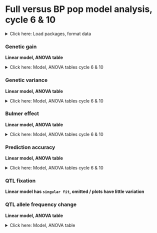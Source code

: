 Full versus BP pop model analysis, cycle 6 & 10
================

<details>
<summary>
Click here: Load packages, format data
</summary>

``` r
library(tidyverse)
library(data.table)
library(kableExtra)
library(ggsci)
library(gt)
library(lme4)
library(emmeans)
library(car)
library(broom.mixed)

gg <- fread("https://raw.githubusercontent.com/etaagen/dissertation_chapter_4/main/Supplementary_2/results_S2.1/f_gg.csv") %>% as.data.frame()
gv <- fread("https://raw.githubusercontent.com/etaagen/dissertation_chapter_4/main/Supplementary_2/results_S2.1/f_gv.csv") %>% as.data.frame()
pa <- fread("https://raw.githubusercontent.com/etaagen/dissertation_chapter_4/main/Supplementary_2/results_S2.1/f_pa.csv") %>% as.data.frame()
be <- fread("https://raw.githubusercontent.com/etaagen/dissertation_chapter_4/main/Supplementary_2/results_S2.1/f_be.csv") %>% as.data.frame()
# be `value` is 2-fold higher than it should be (ASR does not know how to treat VarA/GenicVarA for DH)
be$value <- be$value/2
qtl <- fread("https://raw.githubusercontent.com/etaagen/dissertation_chapter_4/main/Supplementary_2/results_S2.1/f_qtl.csv") %>% as.data.frame()
qtl_af <- fread("https://raw.githubusercontent.com/etaagen/dissertation_chapter_4/main/Supplementary_2/results_S2.1/f_qtl_af.csv") %>% as.data.frame()


gg_bp <- fread("https://raw.githubusercontent.com/etaagen/dissertation_chapter_4/main/Supplementary_2/results_S2.1/bp_gg.csv") %>% as.data.frame()
gv_bp <- fread("https://raw.githubusercontent.com/etaagen/dissertation_chapter_4/main/Supplementary_2/results_S2.1/bp_gv.csv") %>% as.data.frame()
pa_bp <- fread("https://raw.githubusercontent.com/etaagen/dissertation_chapter_4/main/Supplementary_2/results_S2.1/bp_pa.csv") %>% as.data.frame()
be_bp <- fread("https://raw.githubusercontent.com/etaagen/dissertation_chapter_4/main/Supplementary_2/results_S2.1/bp_be.csv") %>% as.data.frame()
# be `value` is 2-fold higher than it should be (ASR does not know how to treat VarA/GenicVarA for DH)
be_bp$value <- be_bp$value/2
qtl_bp <- fread("https://raw.githubusercontent.com/etaagen/dissertation_chapter_4/main/Supplementary_2/results_S2.1/bp_qtl.csv") %>% as.data.frame()
qtl_af_bp <- fread("https://raw.githubusercontent.com/etaagen/dissertation_chapter_4/main/Supplementary_2/results_S2.1/bp_qtl_af.csv") %>% as.data.frame()

#filter full pop for repulsion conditions 3 and 4 and QTL type random
gg <- gg %>% filter(Repulsion %in% c(3, 4), QTL_type == "R")
gv <- gv %>% filter(Repulsion %in% c(3, 4), QTL_type == "R")
be <- be %>% filter(Repulsion %in% c(3, 4), QTL_type == "R")
pa <- pa %>% filter(Repulsion %in% c(3, 4), QTL_type == "R")
qtl <- qtl %>% filter(Repulsion %in% c(3, 4), QTL_type == "R")
qtl_af <- qtl_af %>% filter(Repulsion %in% c(3, 4), QTL_type == "R")

# combine
gg <- rbind(gg, gg_bp)
gv <- rbind(gv, gv_bp)
be <- rbind(be, be_bp)
pa <- rbind(pa, pa_bp)
qtl <- rbind(qtl, qtl_bp)
qtl_af <- rbind(qtl_af, qtl_af_bp)
```

</details>

### Genetic gain

**Linear model, ANOVA table**

<details>
<summary>
Click here: Model, ANOVA tables cycle 6 & 10
</summary>

**Note:** filtered for cycle 6 or cycle 10 observations. See .Rmd file
for code.

`response variable ~ (map type + recombination + QTL per Chr + H2 + repulsion + matrix + founder population)^2 + (1|rep)`

    ## boundary (singular) fit: see help('isSingular')
    ## boundary (singular) fit: see help('isSingular')

ANOVA table, cycle 6:

    ## Analysis of Deviance Table (Type II Wald chisquare tests)
    ## 
    ## Response: value
    ##                              Chisq Df Pr(>Chisq)    
    ## Map_type                   55.8562  2  7.430e-13 ***
    ## Recombination              33.1889  1  8.363e-09 ***
    ## QTL                      4982.5855  1  < 2.2e-16 ***
    ## H2                      17458.8189  1  < 2.2e-16 ***
    ## Repulsion                 644.6819  1  < 2.2e-16 ***
    ## Matrix                   3044.8654  1  < 2.2e-16 ***
    ## Pop                      1241.5490  1  < 2.2e-16 ***
    ## Map_type:Recombination     21.2793  2  2.395e-05 ***
    ## Map_type:QTL                9.4028  2  0.0090824 ** 
    ## Map_type:H2                17.4501  2  0.0001625 ***
    ## Map_type:Repulsion         12.6661  2  0.0017766 ** 
    ## Map_type:Matrix            42.8628  2  4.926e-10 ***
    ## Map_type:Pop                1.0498  2  0.5916214    
    ## Recombination:QTL           2.3307  1  0.1268484    
    ## Recombination:H2            6.7208  1  0.0095293 ** 
    ## Recombination:Repulsion     6.6860  1  0.0097174 ** 
    ## Recombination:Matrix       24.2934  1  8.272e-07 ***
    ## Recombination:Pop           5.0407  1  0.0247585 *  
    ## QTL:H2                   4774.3538  1  < 2.2e-16 ***
    ## QTL:Repulsion            1567.5107  1  < 2.2e-16 ***
    ## QTL:Matrix                467.7522  1  < 2.2e-16 ***
    ## QTL:Pop                  1148.3618  1  < 2.2e-16 ***
    ## H2:Repulsion                0.2058  1  0.6501056    
    ## H2:Matrix                 119.3445  1  < 2.2e-16 ***
    ## H2:Pop                     31.0053  1  2.573e-08 ***
    ## Repulsion:Matrix          177.2795  1  < 2.2e-16 ***
    ## Repulsion:Pop            1516.8281  1  < 2.2e-16 ***
    ## Matrix:Pop                216.5118  1  < 2.2e-16 ***
    ## ---
    ## Signif. codes:  0 '***' 0.001 '**' 0.01 '*' 0.05 '.' 0.1 ' ' 1

ANOVA table, cycle 10:

    ## Analysis of Deviance Table (Type II Wald chisquare tests)
    ## 
    ## Response: value
    ##                              Chisq Df Pr(>Chisq)    
    ## Map_type                   27.9042  2  8.723e-07 ***
    ## Recombination               3.4472  1  0.0633575 .  
    ## QTL                     31256.3429  1  < 2.2e-16 ***
    ## H2                      22858.5556  1  < 2.2e-16 ***
    ## Repulsion                 153.1343  1  < 2.2e-16 ***
    ## Matrix                   1448.1796  1  < 2.2e-16 ***
    ## Pop                       320.4048  1  < 2.2e-16 ***
    ## Map_type:Recombination      5.0441  2  0.0802956 .  
    ## Map_type:QTL               19.1750  2  6.858e-05 ***
    ## Map_type:H2                57.0826  2  4.024e-13 ***
    ## Map_type:Repulsion         21.0227  2  2.723e-05 ***
    ## Map_type:Matrix            47.5893  2  4.636e-11 ***
    ## Map_type:Pop               25.8656  2  2.417e-06 ***
    ## Recombination:QTL          11.0752  1  0.0008749 ***
    ## Recombination:H2           24.6609  1  6.836e-07 ***
    ## Recombination:Repulsion     8.6642  1  0.0032453 ** 
    ## Recombination:Matrix       30.6566  1  3.080e-08 ***
    ## Recombination:Pop          19.8990  1  8.164e-06 ***
    ## QTL:H2                  12377.0703  1  < 2.2e-16 ***
    ## QTL:Repulsion            1667.2067  1  < 2.2e-16 ***
    ## QTL:Matrix                  1.9020  1  0.1678523    
    ## QTL:Pop                  2823.3491  1  < 2.2e-16 ***
    ## H2:Repulsion               65.6844  1  5.292e-16 ***
    ## H2:Matrix                   8.6043  1  0.0033537 ** 
    ## H2:Pop                    183.4964  1  < 2.2e-16 ***
    ## Repulsion:Matrix          123.9723  1  < 2.2e-16 ***
    ## Repulsion:Pop             904.7389  1  < 2.2e-16 ***
    ## Matrix:Pop                333.7961  1  < 2.2e-16 ***
    ## ---
    ## Signif. codes:  0 '***' 0.001 '**' 0.01 '*' 0.05 '.' 0.1 ' ' 1

</details>

### Genetic variance

**Linear model, ANOVA table**
<details>
<summary>
Click here: Model, ANOVA tables cycle 6 & 10
</summary>

**Note:** filtered for cycle 6 or cycle 10 observations. See .Rmd file
for code.

`response variable ~ (map type + recombination + QTL per Chr + H2 + repulsion + matrix + founder population)^2 + (1|rep)`

ANOVA table, cycle 6:

    ## Analysis of Deviance Table (Type II Wald chisquare tests)
    ## 
    ## Response: value
    ##                              Chisq Df Pr(>Chisq)    
    ## Map_type                  805.4446  2  < 2.2e-16 ***
    ## Recombination             414.5369  1  < 2.2e-16 ***
    ## QTL                     14324.4222  1  < 2.2e-16 ***
    ## H2                       4880.4469  1  < 2.2e-16 ***
    ## Repulsion                 149.8899  1  < 2.2e-16 ***
    ## Matrix                   2315.5318  1  < 2.2e-16 ***
    ## Pop                       736.7711  1  < 2.2e-16 ***
    ## Map_type:Recombination    171.5885  2  < 2.2e-16 ***
    ## Map_type:QTL              269.0285  2  < 2.2e-16 ***
    ## Map_type:H2                 8.2580  2  0.0160991 *  
    ## Map_type:Repulsion         16.4942  2  0.0002620 ***
    ## Map_type:Matrix            46.3123  2  8.778e-11 ***
    ## Map_type:Pop               24.6846  2  4.363e-06 ***
    ## Recombination:QTL         131.8310  1  < 2.2e-16 ***
    ## Recombination:H2            1.4628  1  0.2264850    
    ## Recombination:Repulsion     1.7987  1  0.1798719    
    ## Recombination:Matrix       41.1642  1  1.400e-10 ***
    ## Recombination:Pop           3.1250  1  0.0770994 .  
    ## QTL:H2                     96.7989  1  < 2.2e-16 ***
    ## QTL:Repulsion             272.3814  1  < 2.2e-16 ***
    ## QTL:Matrix                722.2122  1  < 2.2e-16 ***
    ## QTL:Pop                  1351.0845  1  < 2.2e-16 ***
    ## H2:Repulsion               14.7205  1  0.0001247 ***
    ## H2:Matrix                 288.3233  1  < 2.2e-16 ***
    ## H2:Pop                     15.1690  1  9.830e-05 ***
    ## Repulsion:Matrix            2.4946  1  0.1142410    
    ## Repulsion:Pop               2.6989  1  0.1004205    
    ## Matrix:Pop                 27.0769  1  1.955e-07 ***
    ## ---
    ## Signif. codes:  0 '***' 0.001 '**' 0.01 '*' 0.05 '.' 0.1 ' ' 1

ANOVA table, cycle 10:

    ## Analysis of Deviance Table (Type II Wald chisquare tests)
    ## 
    ## Response: value
    ##                              Chisq Df Pr(>Chisq)    
    ## Map_type                 1079.9839  2  < 2.2e-16 ***
    ## Recombination             534.3883  1  < 2.2e-16 ***
    ## QTL                     19553.1362  1  < 2.2e-16 ***
    ## H2                       2272.5577  1  < 2.2e-16 ***
    ## Repulsion                 203.1311  1  < 2.2e-16 ***
    ## Matrix                   1066.4256  1  < 2.2e-16 ***
    ## Pop                       544.6201  1  < 2.2e-16 ***
    ## Map_type:Recombination    311.5962  2  < 2.2e-16 ***
    ## Map_type:QTL              666.1265  2  < 2.2e-16 ***
    ## Map_type:H2                35.6621  2  1.803e-08 ***
    ## Map_type:Repulsion         35.2940  2  2.168e-08 ***
    ## Map_type:Matrix            34.7542  2  2.839e-08 ***
    ## Map_type:Pop               23.1357  2  9.466e-06 ***
    ## Recombination:QTL         298.2391  1  < 2.2e-16 ***
    ## Recombination:H2           15.1004  1  0.0001019 ***
    ## Recombination:Repulsion     3.4250  1  0.0642150 .  
    ## Recombination:Matrix        8.0471  1  0.0045575 ** 
    ## Recombination:Pop           3.7995  1  0.0512680 .  
    ## QTL:H2                    196.4485  1  < 2.2e-16 ***
    ## QTL:Repulsion             145.4550  1  < 2.2e-16 ***
    ## QTL:Matrix                 71.1235  1  < 2.2e-16 ***
    ## QTL:Pop                   917.1399  1  < 2.2e-16 ***
    ## H2:Repulsion                5.1189  1  0.0236660 *  
    ## H2:Matrix                 227.6344  1  < 2.2e-16 ***
    ## H2:Pop                      3.9548  1  0.0467386 *  
    ## Repulsion:Matrix            5.5448  1  0.0185360 *  
    ## Repulsion:Pop              14.6126  1  0.0001320 ***
    ## Matrix:Pop                  2.6278  1  0.1050052    
    ## ---
    ## Signif. codes:  0 '***' 0.001 '**' 0.01 '*' 0.05 '.' 0.1 ' ' 1

</details>

### Bulmer effect

**Linear model, ANOVA table**  
<details>
<summary>
Click here: Model, ANOVA tables cycle 6 & 10
</summary>

**Note:** filtered for cycle 6 or cycle 10 observations. See .Rmd file
for code.

`response variable ~ (map type + recombination + QTL per Chr + H2 + repulsion + matrix + founder population)^2 + (1|rep)`

ANOVA table, cycle 6:

    ## Analysis of Deviance Table (Type II Wald chisquare tests)
    ## 
    ## Response: value
    ##                              Chisq Df Pr(>Chisq)    
    ## Map_type                  551.4361  2  < 2.2e-16 ***
    ## Recombination             218.0605  1  < 2.2e-16 ***
    ## QTL                     17420.4556  1  < 2.2e-16 ***
    ## H2                       4367.8499  1  < 2.2e-16 ***
    ## Repulsion                6193.3212  1  < 2.2e-16 ***
    ## Matrix                     18.8756  1  1.395e-05 ***
    ## Pop                      4776.1203  1  < 2.2e-16 ***
    ## Map_type:Recombination    153.8638  2  < 2.2e-16 ***
    ## Map_type:QTL               56.8488  2  4.523e-13 ***
    ## Map_type:H2                10.4742  2  0.0053156 ** 
    ## Map_type:Repulsion         11.8652  2  0.0026516 ** 
    ## Map_type:Matrix            30.5412  2  2.334e-07 ***
    ## Map_type:Pop               29.2980  2  4.345e-07 ***
    ## Recombination:QTL          63.5269  1  1.582e-15 ***
    ## Recombination:H2            2.6872  1  0.1011567    
    ## Recombination:Repulsion     3.2213  1  0.0726847 .  
    ## Recombination:Matrix       14.5916  1  0.0001335 ***
    ## Recombination:Pop           4.7810  1  0.0287750 *  
    ## QTL:H2                    467.8708  1  < 2.2e-16 ***
    ## QTL:Repulsion            2829.3072  1  < 2.2e-16 ***
    ## QTL:Matrix                247.9898  1  < 2.2e-16 ***
    ## QTL:Pop                    23.5205  1  1.236e-06 ***
    ## H2:Repulsion              103.1661  1  < 2.2e-16 ***
    ## H2:Matrix                  81.2898  1  < 2.2e-16 ***
    ## H2:Pop                     59.7311  1  1.087e-14 ***
    ## Repulsion:Matrix          121.1705  1  < 2.2e-16 ***
    ## Repulsion:Pop             499.0956  1  < 2.2e-16 ***
    ## Matrix:Pop                151.8188  1  < 2.2e-16 ***
    ## ---
    ## Signif. codes:  0 '***' 0.001 '**' 0.01 '*' 0.05 '.' 0.1 ' ' 1

ANOVA table, cycle 10:

    ## Analysis of Deviance Table (Type II Wald chisquare tests)
    ## 
    ## Response: value
    ##                             Chisq Df Pr(>Chisq)    
    ## Map_type                 309.8924  2  < 2.2e-16 ***
    ## Recombination             74.4298  1  < 2.2e-16 ***
    ## QTL                     9964.5197  1  < 2.2e-16 ***
    ## H2                      4599.0218  1  < 2.2e-16 ***
    ## Repulsion               4560.3687  1  < 2.2e-16 ***
    ## Matrix                     6.2291  1   0.012567 *  
    ## Pop                     2396.1822  1  < 2.2e-16 ***
    ## Map_type:Recombination    96.3451  2  < 2.2e-16 ***
    ## Map_type:QTL              29.4262  2  4.076e-07 ***
    ## Map_type:H2               13.7999  2   0.001008 ** 
    ## Map_type:Repulsion         0.7119  2   0.700494    
    ## Map_type:Matrix            3.9958  2   0.135622    
    ## Map_type:Pop              12.7568  2   0.001698 ** 
    ## Recombination:QTL         29.0288  1  7.131e-08 ***
    ## Recombination:H2           2.1586  1   0.141772    
    ## Recombination:Repulsion    1.3471  1   0.245778    
    ## Recombination:Matrix       1.7978  1   0.179976    
    ## Recombination:Pop          0.2787  1   0.597557    
    ## QTL:H2                   522.4084  1  < 2.2e-16 ***
    ## QTL:Repulsion            862.6891  1  < 2.2e-16 ***
    ## QTL:Matrix                 6.6834  1   0.009732 ** 
    ## QTL:Pop                   16.7098  1  4.356e-05 ***
    ## H2:Repulsion             152.4720  1  < 2.2e-16 ***
    ## H2:Matrix                 51.4593  1  7.310e-13 ***
    ## H2:Pop                     4.7450  1   0.029383 *  
    ## Repulsion:Matrix           7.3473  1   0.006716 ** 
    ## Repulsion:Pop            337.1305  1  < 2.2e-16 ***
    ## Matrix:Pop                30.9450  1  2.654e-08 ***
    ## ---
    ## Signif. codes:  0 '***' 0.001 '**' 0.01 '*' 0.05 '.' 0.1 ' ' 1

</details>

### Prediction accuracy

**Linear model, ANOVA table**  
<details>
<summary>
Click here: Model, ANOVA tables cycle 6 & 10
</summary>

**Note:** filtered for cycle 6 or cycle 10 observations. See .Rmd file
for code.

`response variable ~ (map type + recombination + QTL per Chr + H2 + repulsion + matrix + founder population)^2 + (1|rep)`

    ## boundary (singular) fit: see help('isSingular')
    ## boundary (singular) fit: see help('isSingular')

ANOVA table, cycle 6:

    ## Analysis of Deviance Table (Type II Wald chisquare tests)
    ## 
    ## Response: value
    ##                              Chisq Df Pr(>Chisq)    
    ## Map_type                   42.2310  2  6.756e-10 ***
    ## Recombination              22.4956  1  2.106e-06 ***
    ## QTL                      1041.5400  1  < 2.2e-16 ***
    ## H2                      10104.1949  1  < 2.2e-16 ***
    ## Repulsion                   5.4588  1  0.0194704 *  
    ## Matrix                   1582.0466  1  < 2.2e-16 ***
    ## Pop                       100.7561  1  < 2.2e-16 ***
    ## Map_type:Recombination      8.5162  2  0.0141493 *  
    ## Map_type:QTL               39.7344  2  2.354e-09 ***
    ## Map_type:H2                 2.1307  2  0.3445987    
    ## Map_type:Repulsion          0.2354  2  0.8889786    
    ## Map_type:Matrix            15.0641  2  0.0005356 ***
    ## Map_type:Pop                3.2927  2  0.1927566    
    ## Recombination:QTL           1.6069  1  0.2049221    
    ## Recombination:H2            0.1626  1  0.6868016    
    ## Recombination:Repulsion     0.6919  1  0.4055206    
    ## Recombination:Matrix        5.1228  1  0.0236137 *  
    ## Recombination:Pop           1.7228  1  0.1893291    
    ## QTL:H2                    665.6454  1  < 2.2e-16 ***
    ## QTL:Repulsion              11.6672  1  0.0006361 ***
    ## QTL:Matrix                861.0899  1  < 2.2e-16 ***
    ## QTL:Pop                   134.9132  1  < 2.2e-16 ***
    ## H2:Repulsion                1.0301  1  0.3101345    
    ## H2:Matrix                 278.8678  1  < 2.2e-16 ***
    ## H2:Pop                     86.6546  1  < 2.2e-16 ***
    ## Repulsion:Matrix            0.6738  1  0.4117391    
    ## Repulsion:Pop              75.3651  1  < 2.2e-16 ***
    ## Matrix:Pop                106.2746  1  < 2.2e-16 ***
    ## ---
    ## Signif. codes:  0 '***' 0.001 '**' 0.01 '*' 0.05 '.' 0.1 ' ' 1

ANOVA table, cycle 10:

    ## Analysis of Deviance Table (Type II Wald chisquare tests)
    ## 
    ## Response: value
    ##                              Chisq Df Pr(>Chisq)    
    ## Map_type                    5.9763  2  0.0503817 .  
    ## Recombination               2.4479  1  0.1176812    
    ## QTL                      7900.6082  1  < 2.2e-16 ***
    ## H2                      14306.9502  1  < 2.2e-16 ***
    ## Repulsion                  27.3222  1  1.722e-07 ***
    ## Matrix                    336.4915  1  < 2.2e-16 ***
    ## Pop                        11.7580  1  0.0006058 ***
    ## Map_type:Recombination     17.3796  2  0.0001683 ***
    ## Map_type:QTL               35.5288  2  1.928e-08 ***
    ## Map_type:H2                 0.1595  2  0.9233570    
    ## Map_type:Repulsion          0.1314  2  0.9364028    
    ## Map_type:Matrix            36.8795  2  9.811e-09 ***
    ## Map_type:Pop               12.6268  2  0.0018118 ** 
    ## Recombination:QTL           3.8322  1  0.0502782 .  
    ## Recombination:H2            0.5850  1  0.4443659    
    ## Recombination:Repulsion     1.2114  1  0.2710567    
    ## Recombination:Matrix       21.8053  1  3.018e-06 ***
    ## Recombination:Pop           3.4858  1  0.0618957 .  
    ## QTL:H2                   2726.2398  1  < 2.2e-16 ***
    ## QTL:Repulsion               1.2171  1  0.2699393    
    ## QTL:Matrix                 71.3264  1  < 2.2e-16 ***
    ## QTL:Pop                   152.5548  1  < 2.2e-16 ***
    ## H2:Repulsion               23.0575  1  1.572e-06 ***
    ## H2:Matrix                  47.7022  1  4.961e-12 ***
    ## H2:Pop                      0.3300  1  0.5656678    
    ## Repulsion:Matrix            0.2435  1  0.6217113    
    ## Repulsion:Pop               0.3133  1  0.5756731    
    ## Matrix:Pop                 93.8142  1  < 2.2e-16 ***
    ## ---
    ## Signif. codes:  0 '***' 0.001 '**' 0.01 '*' 0.05 '.' 0.1 ' ' 1

</details>

### QTL fixation

**Linear model has `singular fit`, omitted / plots have little
variation**

### QTL allele frequency change

**Linear model, ANOVA table**

<details>
<summary>
Click here: Model, ANOVA table
</summary>

**Note:** total cycle change observations. See .Rmd file for code.

`response variable ~ (map type + recombination + QTL per Chr + H2 + repulsion + matrix + founder pop + allele)^2 + (1|rep)`

    ## boundary (singular) fit: see help('isSingular')

ANOVA table:

    ## Analysis of Deviance Table (Type II Wald chisquare tests)
    ## 
    ## Response: value
    ##                              Chisq Df Pr(>Chisq)    
    ## Map_type                    2.5062  2   0.285624    
    ## Recombination               0.0006  1   0.980858    
    ## QTL                     96869.9942  1  < 2.2e-16 ***
    ## H2                       2058.8998  1  < 2.2e-16 ***
    ## Repulsion                2628.4210  1  < 2.2e-16 ***
    ## Matrix                   2547.5476  1  < 2.2e-16 ***
    ## Pop                     18758.9025  1  < 2.2e-16 ***
    ## Allele                  17474.5789  2  < 2.2e-16 ***
    ## Map_type:Recombination      0.6637  2   0.717612    
    ## Map_type:QTL                0.5593  2   0.756067    
    ## Map_type:H2                 3.9275  2   0.140334    
    ## Map_type:Repulsion         10.3287  2   0.005717 ** 
    ## Map_type:Matrix             1.6976  2   0.427933    
    ## Map_type:Pop                4.3760  2   0.112138    
    ## Map_type:Allele             2.8114  4   0.589864    
    ## Recombination:QTL           0.3984  1   0.527920    
    ## Recombination:H2            0.2594  1   0.610523    
    ## Recombination:Repulsion     0.2877  1   0.591676    
    ## Recombination:Matrix        2.6531  1   0.103347    
    ## Recombination:Pop           1.7944  1   0.180390    
    ## Recombination:Allele        1.6089  2   0.447331    
    ## QTL:H2                    713.1140  1  < 2.2e-16 ***
    ## QTL:Repulsion             158.1588  1  < 2.2e-16 ***
    ## QTL:Matrix               2242.9123  1  < 2.2e-16 ***
    ## QTL:Pop                 20184.1481  1  < 2.2e-16 ***
    ## QTL:Allele               3283.0215  2  < 2.2e-16 ***
    ## H2:Repulsion                7.9980  1   0.004683 ** 
    ## H2:Matrix                   4.0402  1   0.044428 *  
    ## H2:Pop                   1884.7381  1  < 2.2e-16 ***
    ## H2:Allele                2523.4523  2  < 2.2e-16 ***
    ## Repulsion:Matrix           37.2100  1  1.061e-09 ***
    ## Repulsion:Pop              39.7650  1  2.864e-10 ***
    ## Repulsion:Allele          118.1441  2  < 2.2e-16 ***
    ## Matrix:Pop                376.1254  1  < 2.2e-16 ***
    ## Matrix:Allele             515.1623  2  < 2.2e-16 ***
    ## Pop:Allele              17789.7536  2  < 2.2e-16 ***
    ## ---
    ## Signif. codes:  0 '***' 0.001 '**' 0.01 '*' 0.05 '.' 0.1 ' ' 1

</details>
